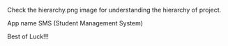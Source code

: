 Check the hierarchy.png image for understanding the hierarchy of project.

App name SMS (Student Management System)

Best of Luck!!!

